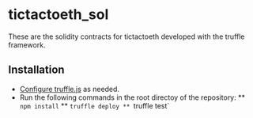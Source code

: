 # tictactoeth_sol

These are the solidity contracts for tictactoeth developed with the truffle framework.

## Installation

* [Configure truffle.js](https://truffleframework.com/docs/truffle/reference/configuration) as needed.
* Run the following commands in the root directoy of the repository:
** `npm install`
** `truffle deploy
** `truffle test`
